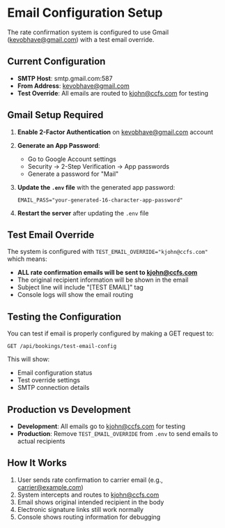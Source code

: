 # Email Configuration Setup

The rate confirmation system is configured to use Gmail (kevobhave@gmail.com) with a test email override.

## Current Configuration

- **SMTP Host**: smtp.gmail.com:587
- **From Address**: kevobhave@gmail.com  
- **Test Override**: All emails are routed to kjohn@ccfs.com for testing

## Gmail Setup Required

1. **Enable 2-Factor Authentication** on kevobhave@gmail.com account

2. **Generate an App Password**:
   - Go to Google Account settings
   - Security → 2-Step Verification → App passwords
   - Generate a password for "Mail"

3. **Update the `.env` file** with the generated app password:
   ```
   EMAIL_PASS="your-generated-16-character-app-password"
   ```

4. **Restart the server** after updating the `.env` file

## Test Email Override

The system is configured with `TEST_EMAIL_OVERRIDE="kjohn@ccfs.com"` which means:
- **ALL rate confirmation emails will be sent to kjohn@ccfs.com**
- The original recipient information will be shown in the email
- Subject line will include "[TEST EMAIL]" tag
- Console logs will show the email routing

## Testing the Configuration

You can test if email is properly configured by making a GET request to:
```
GET /api/bookings/test-email-config
```

This will show:
- Email configuration status
- Test override settings
- SMTP connection details

## Production vs Development

- **Development**: All emails go to kjohn@ccfs.com for testing
- **Production**: Remove `TEST_EMAIL_OVERRIDE` from `.env` to send emails to actual recipients

## How It Works

1. User sends rate confirmation to carrier email (e.g., carrier@example.com)
2. System intercepts and routes to kjohn@ccfs.com
3. Email shows original intended recipient in the body
4. Electronic signature links still work normally
5. Console shows routing information for debugging
